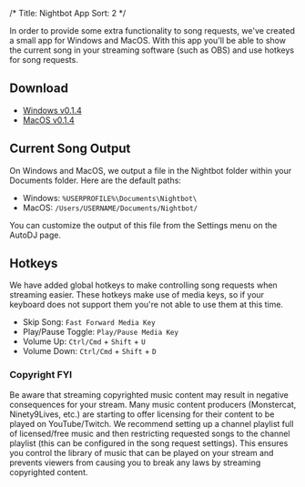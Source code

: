 /*
Title: Nightbot App
Sort: 2
*/

In order to provide some extra functionality to song requests, we've created a small app for Windows and MacOS. With this app you'll be able to show the current song in your streaming software (such as OBS) and use hotkeys for song requests.

## Download

* [Windows v0.1.4](https://nightbot.tv/dl/nightbot_v0.1.4_win.exe)
* [MacOS v0.1.4](https://nightbot.tv/dl/nightbot_v0.1.4_osx.zip)

## Current Song Output

On Windows and MacOS, we output a file in the Nightbot folder within your Documents folder. Here are the default paths:

* Windows: `%USERPROFILE%\Documents\Nightbot\`
* MacOS: `/Users/USERNAME/Documents/Nightbot/`

You can customize the output of this file from the Settings menu on the AutoDJ page.

## Hotkeys

We have added global hotkeys to make controlling song requests when streaming easier. These hotkeys make use of media keys, so if your keyboard does not support them you're not able to use them at this time.

* Skip Song: `Fast Forward Media Key`
* Play/Pause Toggle: `Play/Pause Media Key`
* Volume Up: `Ctrl/Cmd` + `Shift` + `U`
* Volume Down: `Ctrl/Cmd` + `Shift` + `D`

### Copyright FYI

Be aware that streaming copyrighted music content may result in negative consequences for your stream. Many music content producers (Monstercat, Ninety9Lives, etc.) are starting to offer licensing for their content to be played on YouTube/Twitch. We recommend setting up a channel playlist full of licensed/free music and then restricting requested songs to the channel playlist (this can be configured in the song request settings). This ensures you control the library of music that can be played on your stream and prevents viewers from causing you to break any laws by streaming copyrighted content.
